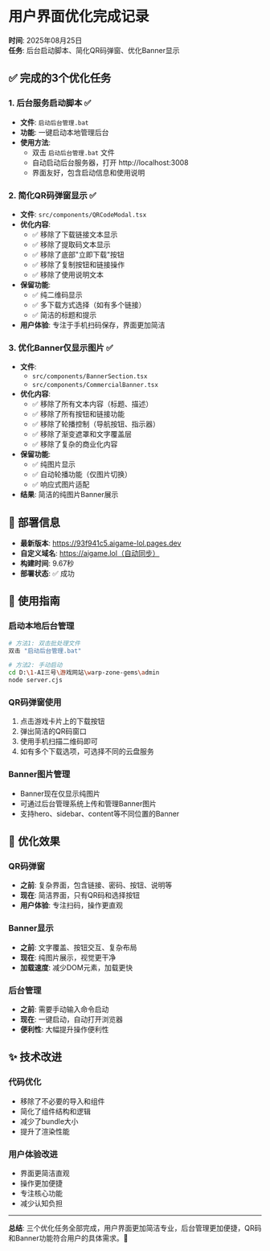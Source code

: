 # 用户界面优化完成记录

**时间**: 2025年08月25日  
**任务**: 后台启动脚本、简化QR码弹窗、优化Banner显示

## ✅ 完成的3个优化任务

### 1. 后台服务启动脚本 ✅
- **文件**: `启动后台管理.bat`
- **功能**: 一键启动本地管理后台
- **使用方法**: 
  - 双击 `启动后台管理.bat` 文件
  - 自动启动后台服务器，打开 http://localhost:3008
  - 界面友好，包含启动信息和使用说明

### 2. 简化QR码弹窗显示 ✅
- **文件**: `src/components/QRCodeModal.tsx`
- **优化内容**:
  - ✅ 移除了下载链接文本显示
  - ✅ 移除了提取码文本显示  
  - ✅ 移除了底部"立即下载"按钮
  - ✅ 移除了复制按钮和链接操作
  - ✅ 移除了使用说明文本
- **保留功能**:
  - ✅ 纯二维码显示
  - ✅ 多下载方式选择（如有多个链接）
  - ✅ 简洁的标题和提示
- **用户体验**: 专注于手机扫码保存，界面更加简洁

### 3. 优化Banner仅显示图片 ✅
- **文件**: 
  - `src/components/BannerSection.tsx` 
  - `src/components/CommercialBanner.tsx`
- **优化内容**:
  - ✅ 移除了所有文本内容（标题、描述）
  - ✅ 移除了所有按钮和链接功能
  - ✅ 移除了轮播控制（导航按钮、指示器）
  - ✅ 移除了渐变遮罩和文字覆盖层
  - ✅ 移除了复杂的商业化内容
- **保留功能**:
  - ✅ 纯图片显示
  - ✅ 自动轮播功能（仅图片切换）
  - ✅ 响应式图片适配
- **结果**: 简洁的纯图片Banner展示

## 🚀 部署信息

- **最新版本**: https://93f941c5.aigame-lol.pages.dev
- **自定义域名**: https://aigame.lol（自动同步）
- **构建时间**: 9.67秒
- **部署状态**: ✅ 成功

## 📝 使用指南

### 启动本地后台管理
```bash
# 方法1: 双击批处理文件
双击 "启动后台管理.bat"

# 方法2: 手动启动
cd D:\1-AI三号\游戏网站\warp-zone-gems\admin
node server.cjs
```

### QR码弹窗使用
1. 点击游戏卡片上的下载按钮
2. 弹出简洁的QR码窗口
3. 使用手机扫描二维码即可
4. 如有多个下载选项，可选择不同的云盘服务

### Banner图片管理
- Banner现在仅显示纯图片
- 可通过后台管理系统上传和管理Banner图片
- 支持hero、sidebar、content等不同位置的Banner

## 🎯 优化效果

### QR码弹窗
- **之前**: 复杂界面，包含链接、密码、按钮、说明等
- **现在**: 简洁界面，只有QR码和选择按钮
- **用户体验**: 专注扫码，操作更直观

### Banner显示  
- **之前**: 文字覆盖、按钮交互、复杂布局
- **现在**: 纯图片展示，视觉更干净
- **加载速度**: 减少DOM元素，加载更快

### 后台管理
- **之前**: 需要手动输入命令启动
- **现在**: 一键启动，自动打开浏览器
- **便利性**: 大幅提升操作便利性

## ✨ 技术改进

### 代码优化
- 移除了不必要的导入和组件
- 简化了组件结构和逻辑
- 减少了bundle大小
- 提升了渲染性能

### 用户体验改进  
- 界面更简洁直观
- 操作更加便捷
- 专注核心功能
- 减少认知负担

---

**总结**: 三个优化任务全部完成，用户界面更加简洁专业，后台管理更加便捷，QR码和Banner功能符合用户的具体需求。🎉